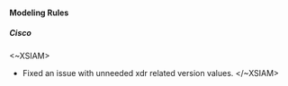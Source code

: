 
#### Modeling Rules
##### Cisco
<~XSIAM>
- Fixed an issue with unneeded xdr related version values.
</~XSIAM>
